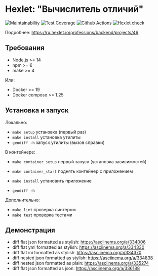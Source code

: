 # Hexlet: "Вычислитель отличий"

[![Maintainability](https://api.codeclimate.com/v1/badges/060aacab1982204a94f8/maintainability)](https://codeclimate.com/github/Melodyn/backend-project-lvl2/maintainability)
[![Test Coverage](https://api.codeclimate.com/v1/badges/060aacab1982204a94f8/test_coverage)](https://codeclimate.com/github/Melodyn/backend-project-lvl2/test_coverage)
[![Github Actions](https://github.com/Melodyn/backend-project-lvl2/workflows/Node.js%20CI/badge.svg)](https://github.com/Melodyn/backend-project-lvl2/actions?query=workflow%3A%22Node.js+CI%22)
[![Hexlet check](https://github.com/Melodyn/backend-project-lvl2/workflows/hexlet-check/badge.svg)](https://github.com/Melodyn/backend-project-lvl2/actions?query=workflow%3Ahexlet-check)

Подробнее: https://ru.hexlet.io/professions/backend/projects/46

## Требования

* Node.js >= 14
* npm >= 6
* make >= 4

Или:
* Docker >= 19
* Docker compose >= 1.25

## Установка и запуск

Локально:
* `make setup` установка (первый раз)
* `make install` установка утилиты
* `gendiff -h` запуск утилиты (вызов справки)

В контейнере:
* `make container_setup` первый запуск (установка зависимостей) 

* `make container_start` поднять контейнер с приложением
* `make install` установить приложение
* `gendiff -h`

Дополнительно:
* `make lint` проверка линтером
* `make test` проверка тестами

## Демонстрация

* diff flat json formatted as stylish: https://asciinema.org/a/334006
* diff flat yml formatted as stylish: https://asciinema.org/a/334330
* diff flat ini formatted as stylish: https://asciinema.org/a/334370
* diff nested json formatted as stylish: https://asciinema.org/a/334838
* diff nested json formatted as plain: https://asciinema.org/a/335274
* diff flat json formatted as json: https://asciinema.org/a/336188
